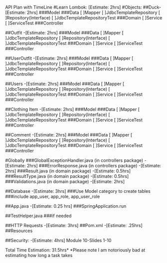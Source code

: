 API Plan with TimeLine
#Learn Lombok: [Estimate: 2hrs]
#Objects: 
##Duck-[Estimate: 2hrs]
###Model
###Data
[ ]Mapper
[ ]JdbcTemplateRepository
[ ]Repository(Interface)
[ ]JdbcTemplateRepositoryTest
###Domain
[ ]Service
[ ]ServiceTest
###Controller

##Outfit -[Estimate: 2hrs]
###Model
###Data
[ ]Mapper
[ ]JdbcTemplateRepository
[ ]Repository(Interface)
[ ]JdbcTemplateRepositoryTest
###Domain
[ ]Service
[ ]ServiceTest
###Controller

##UserOutfit -[Estimate: 2hrs]
###Model
###Data
[ ]Mapper
[ ]JdbcTemplateRepository
[ ]Repository(Interface)
[ ]JdbcTemplateRepositoryTest
###Domain
[ ]Service
[ ]ServiceTest
###Controller


##Users -[Estimate: 2hrs]
###Model
###Data
[ ]Mapper
[ ]JdbcTemplateRepository
[ ]Repository(Interface)
[ ]JdbcTemplateRepositoryTest
###Domain
[ ]Service
[ ]ServiceTest
###Controller

##Clothing Item -[Estimate: 2hrs]
###Model
###Data
[ ]Mapper
[ ]JdbcTemplateRepository
[ ]Repository(Interface)
[ ]JdbcTemplateRepositoryTest
###Domain
[ ]Service
[ ]ServiceTest
###Controller


##Comment -[Estimate: 2hrs]
###Model
###Data
[ ]Mapper
[ ]JdbcTemplateRepository
[ ]Repository(Interface)
[ ]JdbcTemplateRepositoryTest
###Domain
[ ]Service
[ ]ServiceTest
###Controller




#Globally
###GlobalExceptionHandler.java (in controllers package) -[Estimate: 2hrs]
###ErrorResponse.java  (in controllers package) -[Estimate: 2hrs]
###Result.java (in domain package) -[Estimate: 0.5hrs]
###ResultType.java (in domain package) -[Estimate: 0.5hrs]
###Validations.java (in domain package)  -[Estimate: 2hrs]


##Database  -[Estimate: 3hrs]
###Use Model category to create tables
###include app_user, app_role, app_user_role

##App.java  -[Estimate: 0.25 hrs]
###SpringApplication.run


##TestHelper.java
###if needed

##HTTP Requests  -[Estimate: 3hrs]
##Pom.xml   -[Estimate: .25hrs]
##Resources 

##Security:  -[Estimate: 4hrs]
Module 10-Slides 1-10



Total Time Estimation: 31.5hrs*
*Please note I am notoriously bad at estimating how long a task takes


